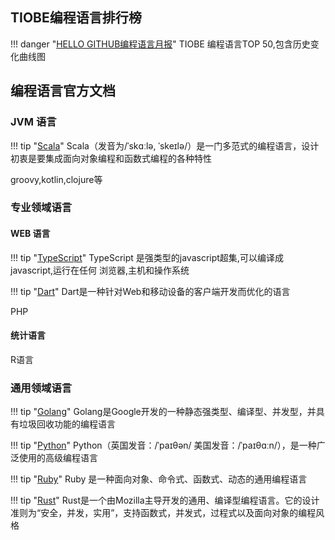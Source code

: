 ## TIOBE编程语言排行榜

!!! danger "[HELLO GITHUB编程语言月报](https://hellogithub.com/report/tiobe/)"
    TIOBE 编程语言TOP 50,包含历史变化曲线图


## 编程语言官方文档

### JVM 语言
       
!!! tip "[Scala](http://docs.scala-lang.org.s.icopy.site/)"
    Scala（发音为/ˈskɑːlə, ˈskeɪlə/）是一门多范式的编程语言，设计初衷是要集成面向对象编程和函数式编程的各种特性
  
groovy,kotlin,clojure等  

### 专业领域语言

#### WEB 语言

!!! tip "[TypeScript](http://www.typescriptlang.org.icopy.site/docs/home.html)"
    TypeScript 是强类型的javascript超集,可以编译成javascript,运行在任何
    浏览器,主机和操作系统

!!! tip "[Dart](http://www.dartlang.org.s.icopy.site/guides)"
    Dart是一种针对Web和移动设备的客户端开发而优化的语言

PHP 

#### 统计语言

R语言


### 通用领域语言 

!!! tip "[Golang](http://golang.org.s.icopy.site/doc/)"
    Golang是Google开发的一种静态强类型、编译型、并发型，并具有垃圾回收功能的编程语言

!!! tip "[Python](http://docs.python.org.s.icopy.site/3/)"
    Python（英国发音：/ˈpaɪθən/ 美国发音：/ˈpaɪθɑːn/），是一种广泛使用的高级编程语言    
    
!!! tip "[Ruby](https://www.ruby-lang.org/zh_cn/)"
    Ruby 是一种面向对象、命令式、函数式、动态的通用编程语言   
    
!!! tip "[Rust](http://doc.rust-lang.org.s.icopy.site/)"
    Rust是一个由Mozilla主导开发的通用、编译型编程语言。它的设计准则为“安全，并发，实用”，支持函数式，并发式，过程式以及面向对象的编程风格
